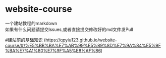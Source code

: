 # website-course
一个建站教程的markdown  
如果有什么问题请提交lssues,或者直接提交修改好的md文件发Pull  

#建站前的基础知识 (https://qpyiu123.github.io/website-course/#/%E5%BB%BA%E7%AB%99%E5%89%8D%E7%9A%84%E5%9F%BA%E7%A1%80%E7%9F%A5%E8%AF%86)
